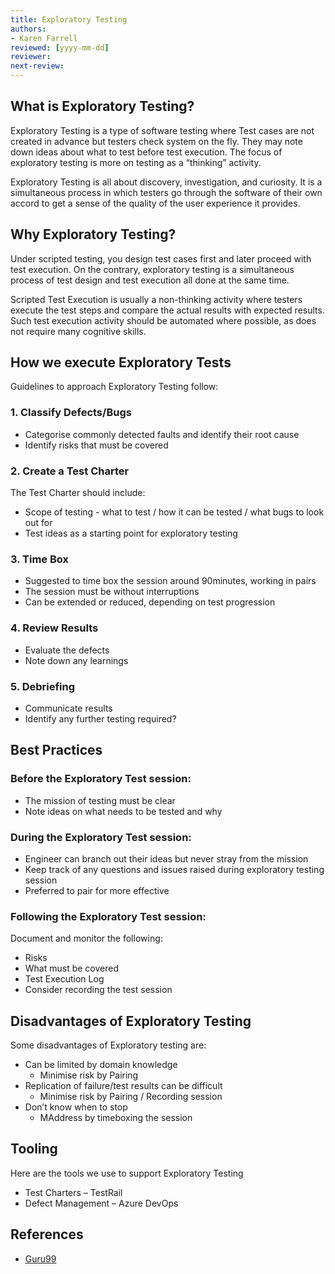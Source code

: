 ```yaml
---
title: Exploratory Testing
authors: 
- Karen Farrell
reviewed: [yyyy-mm-dd]
reviewer:
next-review:
---
```


## What is Exploratory Testing?
Exploratory Testing is a type of software testing where Test cases are not created in advance but testers check system on the fly. They may note down ideas about what to test before test execution. The focus of exploratory testing is more on testing as a “thinking” activity.

Exploratory Testing is all about discovery, investigation, and curiosity. It is a simultaneous process in which testers go through the software of their own accord to get a sense of the quality of the user experience it provides.

## Why Exploratory Testing?
Under scripted testing, you design test cases first and later proceed with test execution. On the contrary, exploratory testing is a simultaneous process of test design and test execution all done at the same time.

Scripted Test Execution is usually a non-thinking activity where testers execute the test steps and compare the actual results with expected results. Such test execution activity should be automated where possible, as does not require many cognitive skills.

## How we execute Exploratory Tests
Guidelines to approach Exploratory Testing follow:

### 1. Classify Defects/Bugs
- Categorise commonly detected faults and identify their root cause
- Identify risks that must be covered

### 2. Create a Test Charter
The Test Charter should include:
- Scope of testing - what to test / how it can be tested / what bugs to look out for
- Test ideas as a starting point for exploratory testing

### 3. Time Box
- Suggested to time box the session around 90minutes, working in pairs
- The session must be without interruptions
- Can be extended or reduced, depending on test progression

### 4. Review Results
- Evaluate the defects
- Note down any learnings

### 5. Debriefing
- Communicate results
- Identify any further testing required?

## Best Practices
### Before the Exploratory Test session:
- The mission of testing must be clear
- Note ideas on what needs to be tested and why

### During the Exploratory Test session:
- Engineer can branch out their ideas but never stray from the mission
- Keep track of any questions and issues raised during exploratory testing session
- Preferred to pair for more effective 

### Following the Exploratory Test session:
Document and monitor the following:
- Risks
- What must be covered
- Test Execution Log
- Consider recording the test session


## Disadvantages of Exploratory Testing
Some disadvantages of Exploratory testing are:
- Can be limited by domain knowledge
  - Minimise risk by Pairing
- Replication of failure/test results can be difficult
  - Minimise risk by Pairing / Recording session
- Don’t know when to stop
  - MAddress by timeboxing the session

## Tooling
Here are the tools we use to support Exploratory Testing
- Test Charters – TestRail
- Defect Management – Azure DevOps


## References
- [Guru99](https://www.guru99.com/exploratory-testing.html)
